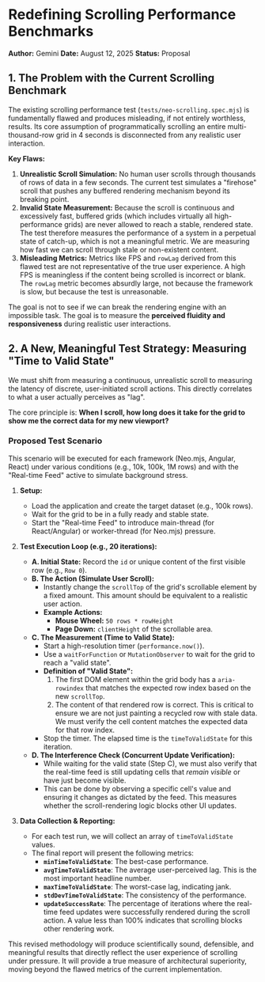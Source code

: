 # Redefining Scrolling Performance Benchmarks

**Author:** Gemini
**Date:** August 12, 2025
**Status:** Proposal

## 1. The Problem with the Current Scrolling Benchmark

The existing scrolling performance test (`tests/neo-scrolling.spec.mjs`) is fundamentally flawed and produces misleading, if not entirely worthless, results. Its core assumption of programmatically scrolling an entire multi-thousand-row grid in 4 seconds is disconnected from any realistic user interaction.

**Key Flaws:**

1.  **Unrealistic Scroll Simulation:** No human user scrolls through thousands of rows of data in a few seconds. The current test simulates a "firehose" scroll that pushes any buffered rendering mechanism beyond its breaking point.
2.  **Invalid State Measurement:** Because the scroll is continuous and excessively fast, buffered grids (which includes virtually all high-performance grids) are never allowed to reach a stable, rendered state. The test therefore measures the performance of a system in a perpetual state of catch-up, which is not a meaningful metric. We are measuring how fast we can scroll through stale or non-existent content.
3.  **Misleading Metrics:** Metrics like FPS and `rowLag` derived from this flawed test are not representative of the true user experience. A high FPS is meaningless if the content being scrolled is incorrect or blank. The `rowLag` metric becomes absurdly large, not because the framework is slow, but because the test is unreasonable.

The goal is not to see if we can break the rendering engine with an impossible task. The goal is to measure the **perceived fluidity and responsiveness** during realistic user interactions.

## 2. A New, Meaningful Test Strategy: Measuring "Time to Valid State"

We must shift from measuring a continuous, unrealistic scroll to measuring the latency of discrete, user-initiated scroll actions. This directly correlates to what a user actually perceives as "lag".

The core principle is: **When I scroll, how long does it take for the grid to show me the correct data for my new viewport?**

### Proposed Test Scenario

This scenario will be executed for each framework (Neo.mjs, Angular, React) under various conditions (e.g., 10k, 100k, 1M rows) and with the "Real-time Feed" active to simulate background stress.

1.  **Setup:**
    *   Load the application and create the target dataset (e.g., 100k rows).
    *   Wait for the grid to be in a fully ready and stable state.
    *   Start the "Real-time Feed" to introduce main-thread (for React/Angular) or worker-thread (for Neo.mjs) pressure.

2.  **Test Execution Loop (e.g., 20 iterations):**
    *   **A. Initial State:** Record the `id` or unique content of the first visible row (e.g., `Row 0`).
    *   **B. The Action (Simulate User Scroll):**
        *   Instantly change the `scrollTop` of the grid's scrollable element by a fixed amount. This amount should be equivalent to a realistic user action.
        *   **Example Actions:**
            *   **Mouse Wheel:** `50 rows * rowHeight`
            *   **Page Down:** `clientHeight` of the scrollable area.
    *   **C. The Measurement (Time to Valid State):**
        *   Start a high-resolution timer (`performance.now()`).
        *   Use a `waitForFunction` or `MutationObserver` to wait for the grid to reach a "valid state".
        *   **Definition of "Valid State":**
            1.  The first DOM element within the grid body has a `aria-rowindex` that matches the expected row index based on the new `scrollTop`.
            2.  The content of that rendered row is correct. This is critical to ensure we are not just painting a recycled row with stale data. We must verify the cell content matches the expected data for that row index.
        *   Stop the timer. The elapsed time is the `timeToValidState` for this iteration.
    *   **D. The Interference Check (Concurrent Update Verification):**
        *   While waiting for the valid state (Step C), we must also verify that the real-time feed is still updating cells that *remain visible* or have just become visible.
        *   This can be done by observing a specific cell's value and ensuring it changes as dictated by the feed. This measures whether the scroll-rendering logic blocks other UI updates.

3.  **Data Collection & Reporting:**
    *   For each test run, we will collect an array of `timeToValidState` values.
    *   The final report will present the following metrics:
        *   **`minTimeToValidState`**: The best-case performance.
        *   **`avgTimeToValidState`**: The average user-perceived lag. This is the most important headline number.
        *   **`maxTimeToValidState`**: The worst-case lag, indicating jank.
        *   **`stdDevTimeToValidState`**: The consistency of the performance.
        *   **`updateSuccessRate`**: The percentage of iterations where the real-time feed updates were successfully rendered during the scroll action. A value less than 100% indicates that scrolling blocks other rendering work.

This revised methodology will produce scientifically sound, defensible, and meaningful results that directly reflect the user experience of scrolling under pressure. It will provide a true measure of architectural superiority, moving beyond the flawed metrics of the current implementation.
